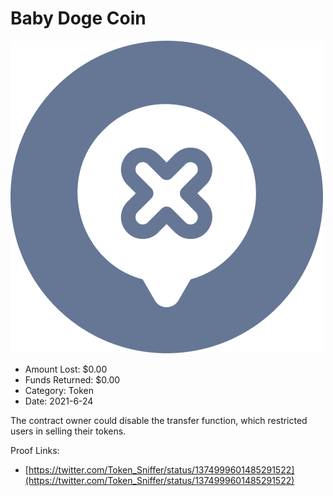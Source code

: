 # Baby Doge Coin
![Baby Doge Coin](/rektimages/Baby-Doge-Coin.png)
- Amount Lost: $0.00
- Funds Returned: $0.00
- Category: Token
- Date: 2021-6-24

The contract owner could disable the transfer function, which restricted users in selling their tokens.  
  



Proof Links:
- [https://twitter.com/Token_Sniffer/status/1374999601485291522](https://twitter.com/Token_Sniffer/status/1374999601485291522)


